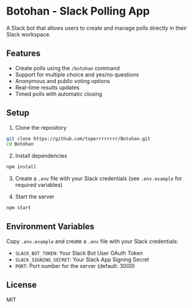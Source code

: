 # Botohan - Slack Polling App

A Slack bot that allows users to create and manage polls directly in their Slack workspace.

## Features

- Create polls using the `/botohan` command
- Support for multiple choice and yes/no questions
- Anonymous and public voting options
- Real-time results updates
- Timed polls with automatic closing

## Setup

1. Clone the repository
```bash
git clone https://github.com/toperrrrrrrr/Botohan.git
cd Botohan
```

2. Install dependencies
```bash
npm install
```

3. Create a `.env` file with your Slack credentials (see `.env.example` for required variables)

4. Start the server
```bash
npm start
```

## Environment Variables

Copy `.env.example` and create a `.env` file with your Slack credentials:

- `SLACK_BOT_TOKEN`: Your Slack Bot User OAuth Token
- `SLACK_SIGNING_SECRET`: Your Slack App Signing Secret
- `PORT`: Port number for the server (default: 3000)

## License

MIT 